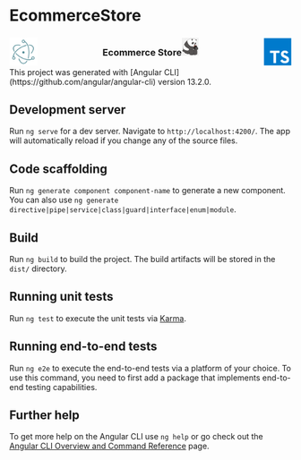 # EcommerceStore


<div align="center">
    <img src="https://github.com/devicons/devicon/blob/master/icons/typescript/typescript-original.svg" width="50" align="right"/> 
    <img src="https://github.com/devicons/devicon/blob/master/icons/electron/electron-original.svg" width="50" align="left"/> 
    <h3>Ecommerce Store<img src="./blackpanda.png" width="30" /></h3>
</div>
This project was generated with [Angular CLI](https://github.com/angular/angular-cli) version 13.2.0.

## Development server

Run `ng serve` for a dev server. Navigate to `http://localhost:4200/`. The app will automatically reload if you change any of the source files.

## Code scaffolding

Run `ng generate component component-name` to generate a new component. You can also use `ng generate directive|pipe|service|class|guard|interface|enum|module`.

## Build

Run `ng build` to build the project. The build artifacts will be stored in the `dist/` directory.

## Running unit tests

Run `ng test` to execute the unit tests via [Karma](https://karma-runner.github.io).

## Running end-to-end tests

Run `ng e2e` to execute the end-to-end tests via a platform of your choice. To use this command, you need to first add a package that implements end-to-end testing capabilities.

## Further help

To get more help on the Angular CLI use `ng help` or go check out the [Angular CLI Overview and Command Reference](https://angular.io/cli) page.

